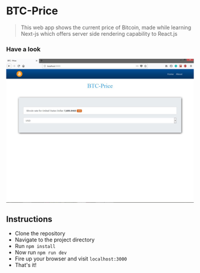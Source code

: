 # BTC-Price

> This web app shows the current price of Bitcoin, made while learning Next-js which offers server side rendering capability to                          React.js


### Have a look

![image](https://github.com/jamesgeorge007/BTC-Price/blob/master/assets/image.JPG)

## Instructions

- Clone the repository
- Navigate to the project directory
- Run ``` npm install ```
- Now run ```npm run dev```
- Fire up your browser and visit ```localhost:3000``` 
- That's it!



